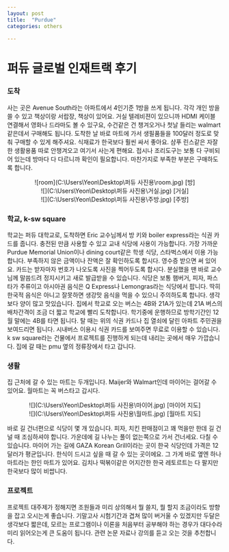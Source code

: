 ```yaml
---
layout: post
title:  "Purdue"
categories: others

---
```


<h1>퍼듀 글로벌 인재트랙 후기</h1>


<h3>도착</h3>
 <p>사는 곳은 Avenue South라는 아파트에서 4인기준 1방을 쓰게 됩니다. 각각 개인 방을 쓸 수 있고 책상이랑 서랍장, 책상이 있어요. 거실 텔레비젼이 있으니까 HDMI 케이블 연결해서 영화나 드라마도 볼 수 있구요, 수건같은 건 챙겨오거나 첫날 들리는 walmart같은데서 구매해도 됩니다. 도착한 날 바로 마트에 가서 생필품들을 100달러 정도로 맞춰 구매할 수 있게 해주셔요. 식재료가 한국보다 훨씬 싸서 좋아요. 샴푸 린스같은 자잘한 생활용품 따로 안챙겨오고 여기서 사는게 편해요. 접시나 조리도구는 보통 다 구비되어 있는데 방마다 다 다르니까 확인이 필요합니다. 마찬가지로 부족한 부분은 구매하도록 합니다.</p>
 
 
 
 <center> ![room](C:\Users\Yeon\Desktop\퍼듀 사진용\room.jpg)
 [방]</center>
 <center> ![](C:\Users\Yeon\Desktop\퍼듀 사진용\거실.jpg)
[거실]</center>
<center>  ![](C:\Users\Yeon\Desktop\퍼듀 사진용\주방.jpg)
[주방]</center>
 
 
 
 
<h3>학교, k-sw square</h3>
 <p>학교는 퍼듀 대학교로, 도착하면 Eric 교수님께서 방 키와 boiler express라는 식권 카드를 줍니다. 충전된 만큼 사용할 수 있고 교내 식당에 사용이 가능합니다. 가장 가까운 Purdue Memorial Union이나 dining court같은 학생 식당, 스타벅스에서 이용 가능합니다. 부족하지 않은 금액이나 잔액은 잘 확인하도록 합시다. 영수증 받으면 써 있어요. 카드는 받자마자 번호가 나오도록 사진을 찍어두도록 합시다. 분실했을 땐 바로 교수님께 말씀드려 정지시키고 새로 발급받을 수 있습니다. 식당은 보통 햄버거, 피자, 파스타가 주류이고 아시아권 음식은 Q Express나 Lemongras라는 식당에서 팝니다. 딱히 한국적 음식은 아니고 잘못하면 생강맛 음식을 먹을 수 있으니 주의하도록 합니다. 생각보다 양이 많고 맛있습니다. 
 집에서 학교로 오는 버스는 4B와 21A가 있는데 21A 버스의 배차간격이 조금 더 짧고 학교에 빨리 도착합니다. 학기중에 운행하므로 방학기간인 12월 말에는 4B를 타면 됩니다. 탈 때는 위의 식권 카드나 집 열쇠에 달린 아파트 주민권을 보여드리면 됩니다. 시내버스 이용시 식권 카드를 보여주면 무료로 이용할 수 있습니다. 
 k sw square라는 건물에서 프로젝트를 진행하게 되는데 내리는 곳에서 매우 가깝습니다. 집에 갈 때는 pmu 옆의 정류장에서 타고 갑니다.</P>
 
 
 
<h3>생활</h3>
<p> 집 근처에 갈 수 있는 마트는 두개입니다. Maijer와 Walmart인데 마이어는 걸어갈 수 있어요. 월마트는 꼭 버스타고 갑시다. </p>
 <center> ![](C:\Users\Yeon\Desktop\퍼듀 사진용\마이어.jpg)
 [마이어 지도]</center>
 
  <center>![](C:\Users\Yeon\Desktop\퍼듀 사진용\월마트.jpg)
 [월마트 지도]</center>
 
<p> 바로 길 건너편으로 식당이 몇 개 있습니다. 피자, 치킨 판매점이고 꽤 먹을만 한데 길 건널 때 조심하셔야 합니다. 가운데에 길 나누는 풀이 없는쪽으로 가서 건너세요. 다칠 수 있습니다. 마이어 가는 길에 GAZA Korean Grill이라는 곳이 한국 식당인데 가격은 12달러가 평균입니다. 한식이 드시고 싶을 때 갈 수 있는 곳이에요. 그 가게 바로 옆엔 하나마트라는 한인 마트가 있어요. 김치나 떡볶이같은 어지간한 한국 레토르트는 다 팔지만 한국보다 많이 비쌉니다.</P>
 
<h3>프로젝트</h3>
 <p>프로젝트 대주제가 정해지면 조원들과 미리 상의해서 뭘 쓸지, 뭘 할지 조금이라도 방향을 잡고 오시는게 좋습니다. 기말고사 시험기간과 겹쳐 많이 버거울 수 있겠지만 두달은 생각보다 짧은데, 모르는 프로그램이나 이론을 처음부터 공부해야 하는 경우가 대다수라 미리 읽어오는게 큰 도움이 됩니다. 관련 논문 자료나 강의를 듣고 오는 것을 추천합니다. </p>
